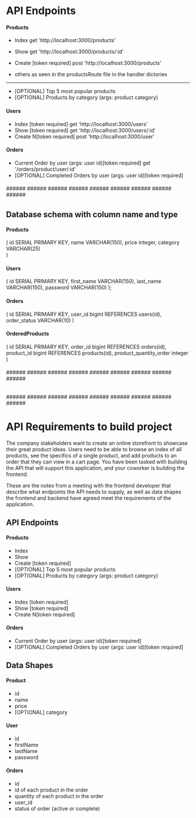 # API Endpoints
#### Products
- Index  get 'http://localhost:3000/products'
- Show  get 'http://localhost:3000/products/:id'
- Create [token required] post 'http://localhost:3000/products'

- others as seen in the productsRoute file in the handler dictories
---------------------------------------------------------------------
- [OPTIONAL] Top 5 most popular products 
- [OPTIONAL] Products by category (args: product category)

#### Users
- Index [token required]  get 'http://localhost:3000/users'
- Show [token required]   get 'http://localhost:3000/users/:id'
- Create N[token required]  post 'http://localhost:3000/user'

#### Orders
- Current Order by user (args: user id)[token required]   get '/orders/product/user/:id'
- [OPTIONAL] Completed Orders by user (args: user id)[token required]


###### ###### ###### ###### ###### ###### ###### ###### ###### ###### ##

## Database schema with column name and type

#### Products
(
  id SERIAL PRIMARY  KEY,
    name VARCHAR(150),
    price integer,
    category VARCHAR(25)  
)

#### Users
(
    id SERIAL PRIMARY  KEY,
    first_name VARCHAR(150),
    last_name VARCHAR(150),
    password VARCHAR(150)
    );

#### Orders
   (
    id SERIAL PRIMARY  KEY,
    user_id bigint REFERENCES users(id),
    order_status VARCHAR(10)
    )

#### OrderedProducts
 (
    id SERIAL PRIMARY  KEY,
    order_id bigint REFERENCES orders(id),
    product_id bigint REFERENCES products(id),
    product_quantity_order integer
)


###### ###### ###### ###### ###### ###### ###### ###### ###### ###### ##
###### ###### ###### ###### ###### ###### ###### ###### ###### ###### ##




# API Requirements to build project
The company stakeholders want to create an online storefront to showcase their great product ideas. Users need to be able to browse an index of all products, see the specifics of a single product, and add products to an order that they can view in a cart page. You have been tasked with building the API that will support this application, and your coworker is building the frontend.

These are the notes from a meeting with the frontend developer that describe what endpoints the API needs to supply, as well as data shapes the frontend and backend have agreed meet the requirements of the application. 

## API Endpoints
#### Products
- Index 
- Show
- Create [token required]
- [OPTIONAL] Top 5 most popular products 
- [OPTIONAL] Products by category (args: product category)

#### Users
- Index [token required]
- Show [token required]
- Create N[token required]

#### Orders
- Current Order by user (args: user id)[token required]
- [OPTIONAL] Completed Orders by user (args: user id)[token required]

## Data Shapes
#### Product
-  id
- name
- price
- [OPTIONAL] category

#### User
- id
- firstName
- lastName
- password

#### Orders
- id
- id of each product in the order
- quantity of each product in the order
- user_id
- status of order (active or complete)

